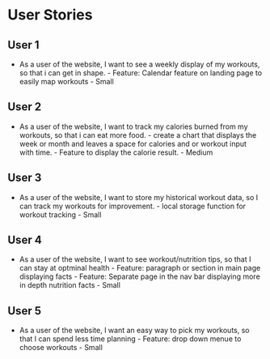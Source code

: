 # User Stories

## User 1

- As a user of the website, I want to see a weekly display of my workouts, so that i can get in shape.
      - Feature: Calendar feature on landing page to easily map workouts
      - Small

## User 2

- As a user of the website, I want to track my calories burned from my workouts, so that i can eat more food.
      - create a chart that displays the week or month and leaves a space for calories and or workout input with time.
      - Feature to display the calorie result.
      - Medium

## User 3

- As a user of the website, I want to store my historical workout data, so I can track my workouts for improvement.
      - local storage function for workout tracking
      - Small

## User 4

- As a user of the website, I want to see workout/nutrition tips, so that I can stay at optminal health
      - Feature: paragraph or section in main page displaying facts
      - Feature: Separate page in the nav bar displaying more in depth nutrition facts
      - Small

## User 5

- As a user of the website, I want an easy way to pick my workouts, so that I can spend less time planning
      - Feature: drop down menue to choose workouts
      - Small
